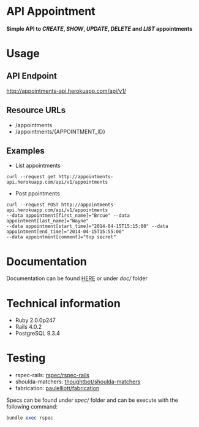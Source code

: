 API Appointment
===============

#### Simple API to *CREATE*, *SHOW*, *UPDATE*, *DELETE* and *LIST* appointments ####

Usage
===============

## API Endpoint ##

http://appointments-api.herokuapp.com/api/v1/

## Resource URLs ##

* /appointments
* /appointments/{APPOINTMENT_ID}

## Examples ##

* List appointments
```cURL
curl --request get http://appointments-api.herokuapp.com/api/v1/appointments
```
* Post ppointments
```cURL
curl --request POST http://appointments-api.herokuapp.com/api/v1/appointments 
--data appointment[first_name]="Brcue" --data appointment[last_name]="Wayne" 
--data appointment[start_time]="2014-04-15T15:15:00" --data appointment[end_time]="2014-04-15T15:55:00" 
--data appointment[comment]="top secret"
```

Documentation
===============

Documentation can be found [HERE](http://appointments-doc.herokuapp.com/) or under *doc/* folder 


Technical information
===============

* Ruby 2.0.0p247
* Rails 4.0.2
* PostgreSQL 9.3.4

Testing
===============

* rspec-rails: [rspec/rspec-rails](https://github.com/rspec/rspec-rails)
* shoulda-matchers: [thoughtbot/shoulda-matchers](https://github.com/thoughtbot/shoulda-matchers)
* fabrication: [paulelliott/fabrication](https://github.com/paulelliott/fabrication)

Specs can be found under *spec/* folder and can be execute with the following command:
```ruby
bundle exec rspec
```

